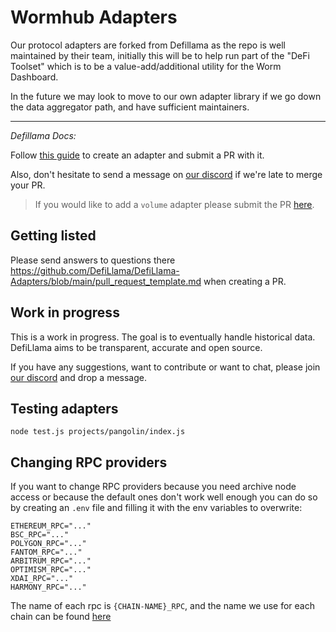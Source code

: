 # Wormhub Adapters

Our protocol adapters are forked from Defillama as the repo is well maintained by their team, initially this will be to help run part of the "DeFi Toolset" which is to be a value-add/additional utility for the Worm Dashboard. 

In the future we may look to move to our own adapter library if we go down the data aggregator path, and have sufficient maintainers.

---

_Defillama Docs:_

Follow [this guide](https://docs.llama.fi/submit-a-project) to create an adapter and submit a PR with it.

Also, don't hesitate to send a message on [our discord](https://discord.gg/buPFYXzDDd) if we're late to merge your PR.

> If you would like to add a `volume` adapter please submit the PR [here](https://github.com/DefiLlama/adapters).

## Getting listed

Please send answers to questions there https://github.com/DefiLlama/DefiLlama-Adapters/blob/main/pull_request_template.md when creating a PR.

## Work in progress

This is a work in progress. The goal is to eventually handle historical data. DefiLlama aims to be transparent, accurate and open source.

If you have any suggestions, want to contribute or want to chat, please join [our discord](https://discord.gg/buPFYXzDDd) and drop a message.

## Testing adapters
```
node test.js projects/pangolin/index.js
```

## Changing RPC providers
If you want to change RPC providers because you need archive node access or because the default ones don't work well enough you can do so by creating an `.env` file and filling it with the env variables to overwrite:
```
ETHEREUM_RPC="..."
BSC_RPC="..."
POLYGON_RPC="..."
FANTOM_RPC="..."
ARBITRUM_RPC="..."
OPTIMISM_RPC="..."
XDAI_RPC="..."
HARMONY_RPC="..."
```

The name of each rpc is `{CHAIN-NAME}_RPC`, and the name we use for each chain can be found [here](https://github.com/DefiLlama/defillama-sdk/blob/master/src/general.ts#L33)
